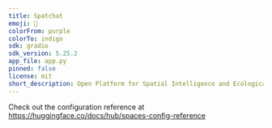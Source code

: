 ```yaml
---
title: Spatchat
emoji: 🐨
colorFrom: purple
colorTo: indigo
sdk: gradio
sdk_version: 5.25.2
app_file: app.py
pinned: false
license: mit
short_description: Open Platform for Spatial Intelligence and Ecological Models
---
```


Check out the configuration reference at https://huggingface.co/docs/hub/spaces-config-reference
